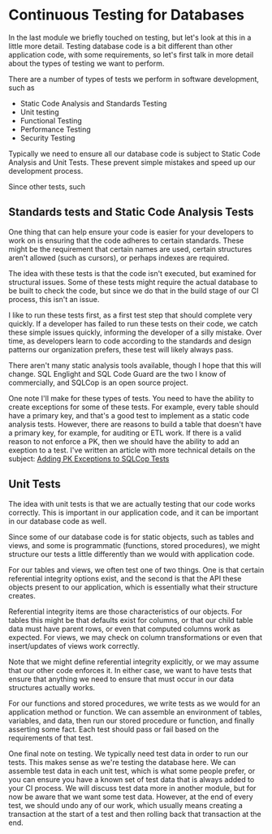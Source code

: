 # Continuous Testing for Databases

In the last module we briefly touched on testing, but let's look at this in a little more detail. Testing database code is a bit different than other application code, with some requirements, so let's first talk in more detail about the types of testing we want to perform.

There are a number of types of tests we perform in software development, such as
* Static Code Analysis and Standards Testing
* Unit testing
* Functional Testing
* Performance Testing
* Security Testing


Typically we need to ensure all our database code is subject to Static Code Analysis and Unit Tests. These prevent simple mistakes and speed up our development process.

Since other tests, such 

## Standards tests and Static Code Analysis Tests
One thing that can help ensure your code is easier for your developers to work on is ensuring that the code adheres to certain standards. These might be the requirement that certain names are used, certain structures aren't allowed (such as cursors), or perhaps indexes are required.

The idea with these tests is that the code isn't executed, but examined for structural issues. Some of these tests might require the actual database to be built to check the code, but since we do that in the build stage of our CI process, this isn't an issue.

I like to run these tests first, as a first test step that should complete very quickly. If a developer has failed to run these tests on their code, we catch these simple issues quickly, informing the developer of a silly mistake. Over time, as developers learn to code according to the standards and design patterns our organization prefers, these test will likely always pass.

There aren't many static analysis tools available, though I hope that this will change. SQL Englight and SQL Code Guard are the two I know of commercially, and SQLCop is an open source project.

One note I'll make for these types of tests. You need to have the ability to create exceptions for some of these tests. For example, every table should have a primary key, and that's a good test to implement as a static code analysis tests. However, there are reasons to build a table that doesn't have a primary key, for example, for auditing or ETL work. If there is a valid reason to not enforce a PK, then we should have the ability to add an exeption to a test. I've written an article with more technical details on the subject: [Adding PK Exceptions to SQLCop Tests](http://www.sqlservercentral.com/articles/tSQLt/127634/)

## Unit Tests
The idea with unit tests is that we are actually testing that our code works correctly. This is important in our application code, and it can be important in our database code as well.

Since some of our database code is for static objects, such as tables and views, and some is programmatic (functions, stored procedures), we might structure our tests a little differently than we would with application code.

For our tables and views, we often test one of two things. One is that certain referential integrity options exist, and the second is that the API these objects present to our application, which is essentially what their structure creates.

Referential integrity items are those characteristics of our objects. For tables this might be that defaults exist for columns, or that our child table data must have parent rows, or even that computed columns work as expected. For views, we may check on column transformations or even that insert/updates of views work correctly. 

Note that we might define referential integrity explicitly, or we may assume that our other code enforces it. In either case, we want to have tests that ensure that anything we need to ensure that must occur in our data structures actually works.

For our functions and stored procedures, we write tests as we would for an application method or function. We can assemble an environment of tables, variables, and data, then run our stored procedure or function, and finally asserting some fact. Each test should pass or fail based on the requirements of that test.

One final note on testing. We typically need test data in order to run our tests. This makes sense as we're testing the database here. We can assemble test data in each unit test, which is what some people prefer, or you can ensure you have a known set of test data that is always added to your CI process. We will discuss test data more in another module, but for now be aware that we want some test data. However, at the end of every test, we should undo any of our work, which usually means creating a transaction at the start of a test and then rolling back that transaction at the end.
